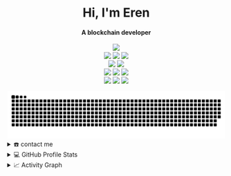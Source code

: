 <div align="center">
<h1 align="center">Hi, I'm Eren</h1>
<h4 align="center">A blockchain developer</h4>
<p>
<div align="center">
  <img src="https://img.shields.io/badge/-aspnet-99c0ff?style=for-the-badge&logo=dotnet&logoColor=ffffff&labelColor=282828"><br/>
  <img src="https://img.shields.io/badge/-Solidity-660099?style=for-the-badge&logo=solidity&logoColor=ffffff&labelColor=282828">
  <img src="https://img.shields.io/badge/-NodeJS-660099?style=for-the-badge&logo=node.js&logoColor=ffffff&labelColor=282828">
  <img src="https://img.shields.io/badge/-PHP-660099?style=for-the-badge&logo=php&logoColor=ffffff&labelColor=282828"><br/>
  <img src="https://img.shields.io/badge/-JavaScript-c58545?style=for-the-badge&logo=javascript&logoColor=c58545&labelColor=282828">
  <img src="https://img.shields.io/badge/-TypeScript-c58545?style=for-the-badge&logo=typescript&logoColor=c58545&labelColor=282828"><br/>
  <img src="https://img.shields.io/badge/-HTML-c58545?style=for-the-badge&logo=html5&logoColor=c58545&labelColor=282828">
  <img src="https://img.shields.io/badge/-CSS-c58545?style=for-the-badge&logo=css3&logoColor=c58545&labelColor=282828">
  <img src="https://img.shields.io/badge/-C%23-c58545?style=for-the-badge&logo=c&logoColor=c58545&labelColor=282828"><br/>
  <img src="https://img.shields.io/badge/-Photoshop-6082B6?style=for-the-badge&logo=adobephotoshop&logoColor=6082B6&labelColor=282828">
  <img src="https://img.shields.io/badge/-After Effects-6082B6?style=for-the-badge&logo=adobeaftereffects&logoColor=6082B6&labelColor=282828">
  <img src="https://img.shields.io/badge/-Illustrator-6082B6?style=for-the-badge&logo=adobeillustrator&logoColor=6082B6&labelColor=282828">
</div>
</div>
</p>
</div>

<div align="center">
  <a href="#!">
  <img  src="https://raw.githubusercontent.com/1999AZZAR/1999AZZAR/096f537fcee505624cb6721a7ec98fc8379e5ce6/resources/img/grid-snake.svg"
       alt="snake" /></a>
</div>

<details>
  <summary>☎️ contact me</summary>
<div>
  <samp>
    <h2 align="center">😎 you can reach me by:</h2>
    <p align="center">
      <br/>
      <a href="mailto:erenivon@gmail.com"><img align="center"
         src="https://img.shields.io/badge/gmail-EA4335.svg?style=for-the-badge&logo=gmail&logoColor=white"
         alt="erenivon" height="30"/></a>
    </p>
  <p align="center">
     <a href="https://instagram.com/erenivon" target="blank"><img align="center"
         src="https://img.shields.io/badge/instagram-%23E4405F.svg?style=for-the-badge&logo=Instagram&logoColor=white"
         alt="azzar" height="30"/></a>
      <br>
    </p>
  </samp>
</div>
</details>

<details> 
  <summary>💻 GitHub Profile Stats</summary>
  <div>
    <h2 align="center"> 📊 Github stats </h2>
      <br/>
        <p align="center">
          <a href="https://github.com/erenivon/">
          <img src="https://github-readme-stats.vercel.app/api/top-langs/?username=erenivon&langs_count=6&theme=gruvbox&layout=compact&hide_border=true" alt="erenivon :: Top Langs" /></a>
        </p>
        <p align="center">
          <a href="https://github.com/erenivon/">
          <img width="49.5%" src="https://github-readme-stats.vercel.app/api?username=erenivon&show_icons=true&theme=gruvbox&hide_border=true" />
          <img width="49.5%" src="https://github-readme-streak-stats.herokuapp.com/?user=erenivon&theme=gruvbox&hide_border=true" />
          </a>
       </p>
     <br>
  </div>    
</details>

<details>
  <summary>📈 Activity Graph</summary>
<br/>
<p align="left">
  <a href="https://github.com/erenivon">
  </a>
</p>
<br>

[![Erenivon's github activity graph](https://github-readme-activity-graph.vercel.app/graph?username=erenivon&theme=tokyo-night)](#!)
</details>
